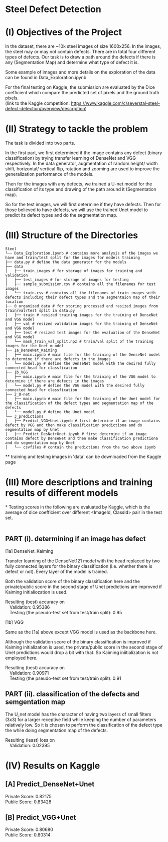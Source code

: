 # Steel Defect Detection

(I) Objectives of the Project
========================================

In the dataset, there are \~10k steel images of size 1600x256. In the images, the steel may or may not contain defects. There are in total four different types of defects. Our task is to draw a path around the defects if there is any (Segmentation Map) and determine what type of defect it is. <br>

Some example of images and more details on the exploration of the data can be found in Data_Exploration.ipynb<br>

For the final testing on Kaggle, the submission are evaluated by the Dice coefficient which compare the predicted set of pixels and the ground truth pixels.\
(link to the Kaggle competition: https://www.kaggle.com/c/severstal-steel-defect-detection/overview/description)<br>


(II) Strategy to tackle the problem 
========================================

The task is divided into two parts.

In the first part, we first determined if the image contains any defect (binary classification) by trying transfer learning of DenseNet and VGG respectively. In the data generator, augmentation of random height/ width shift, horizontal/ vertical flip, rotation and zooming are used to improve the generalization performance of the models. 

Then for the images with any defects, we trained a U-net model for the classification of its type and drawing of the path around it (Segmentation map).

So for the test images, we will first determine if they have defects. Then for those believed to have defects, we will use the trained Unet model to predict its defect types and do the segmentation map. 



(III) Structure of the Directories
========================================

```
Steel
└── Data_Exploration.ipynb # contains more analysis of the images we have and train/test split for the images for models training
├── data.py # define the data generator for the models
├── data
│   ├── train_images # for storage of images for training and validation
│   ├── test_images # for storage of images for testing
│   ├── sample_submission.csv # contains all the filenames for test images
│   └── train.csv # contains all the filenames of train images with defects including their defect types and the segmentaion map of their location
├── 0_organized_data # for storing processed and resized images from train/val/test split in data.py
│   ├── train # resized training images for the training of DenseNet and VGG model
│   ├── val # resized validation images for the training of DenseNet and VGG model
│   ├── test # resized test images for the evaluation of the DenseNet and VGG model
│   └── mask_train_val_split.npz # train/val split of the training images for the Unet m odel
├── 1a_DenseNet_Kaiming
│   ├── main.ipynb # main file for the training of the DenseNet model to determine if there are defects in the images
│   └── model.py # define the DenseNet model with the desired fully connected head for classfication
├── 1b_VGG
│   ├── main.ipynb # main file for the training of the VGG model to determine if there are defects in the images
│   └── model.py # define the VGG model with the desired fully connected head for classfication
├── 2_U-net
│   ├── main.ipynb # main file for the training of the Unet model for the classification of the defect types and segmentation map of the defects
│   └── model.py # define the Unet model
└── 3_predictions
│   ├── Predict_VGG+Unet.ipynb # first determine if an image contains defect by VGG and then make classification predictiona and do segmentation map by Unet
│   ├── Predict_DesNet+Unet.ipynb # first determine if an image contains defect by DenseNet and then make classification predictiona and do segmentation map by Unet
│   └── csvfiles # contain the predictions from the two above ipynb
```

** training and testing images in 'data' can be downloaded from the Kaggle page

(III) More descriptions and training results of different models
========================================

\* Testing scores in the following are evaluated by Kaggle, which is the average of dice coefficient over different <ImageId, ClassId> pair in the test set.<br><br>

PART (i). determining if an image has defect
----------------------------------------------------------------------

[1a] DenseNet_Kaiming <br>

Transfer learning of the DenseNet121 model with the head replaced by two fully connected layers for the binary classification (i.e. whether there is defect or not). Every layer of the model is trained. <br>

Both the validation score of the binary classification here and the private/public score in the second stage of Unet predictions are improved if Kaiming initialiozation is used. <br>

Resulting (best) accuracy on<br> 
&emsp;Validation: 0.95386<br>
&emsp;Testing (the pseudo-test set from test/train split): 0.95<br>


[1b] VGG<br>

Same as the [1a] above except VGG model is used as the backbone here.<br>

Although the validation score of the binary classification is improved if Kaiming initialization is used, the private/public score in the second stage of Unet predictions would drop a bit with that. So Kaiming iniitialization is not employed here.<br>

Resulting (best) accuracy on<br> 
&emsp;Validation: 0.90971<br>
&emsp;Testing (the pseudo-test set from test/train split): 0.91<br>


PART (ii). classification of the defects and semgentation map
----------------------------------------------------------------------

The U_net model has the character of having two layers of small filters (3x3) for a larger receptive field while keeping the number of parameters relatively low. So it is chosen to perform the classification of the defect type the  while doing segmentation map of the defects.

Resulting (least) loss on<br> 
&emsp;Validation: 0.02395<br>

(IV) Results on Kaggle
========================================

[A] Predict_DenseNet+Unet
----------------------------------------------------------------------
Private Score: 0.82175<br>
Public Score: 0.83428<br>

[B] Predict_VGG+Unet
----------------------------------------------------------------------
Private Score: 0.80680<br>
Public Score: 0.80314<br>

